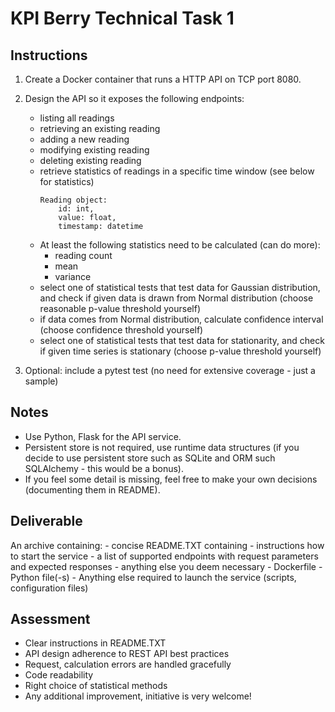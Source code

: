 # KPI Berry Technical Task 1

## Instructions

1) Create a Docker container that runs a HTTP API on TCP port 8080.

1) Design the API so it exposes the following endpoints:
	- listing all readings
	- retrieving an existing reading
	- adding a new reading
	- modifying existing reading
	- deleting existing reading
	- retrieve statistics of readings in a specific time window (see below for statistics)
		```
		Reading object:
			id: int,
			value: float,
			timestamp: datetime
		```
  	- At least the following statistics need to be calculated (can do more):
		- reading count
		- mean
		- variance
	- select one of statistical tests that test data for Gaussian distribution, and check if given data is drawn from Normal distribution (choose reasonable p-value threshold yourself)
	- if data comes from Normal distribution, calculate confidence interval (choose confidence threshold yourself)
	- select one of statistical tests that test data for stationarity, and check if given time series is stationary (choose p-value threshold yourself)
	
1) Optional: include a pytest test (no need for extensive coverage - just a sample)

## Notes

- Use Python, Flask for the API service.
- Persistent store is not required, use runtime data structures (if you decide to use persistent store such as SQLite and ORM such SQLAlchemy - this would be a bonus).
- If you feel some detail is missing, feel free to make your own decisions (documenting them in README). 

## Deliverable

An archive containing:
		- concise README.TXT containing
			- instructions how to start the service
			- a list of supported endpoints with request parameters and expected responses
			- anything else you deem necessary
		- Dockerfile
		- Python file(-s) 
		- Anything else required to launch the service (scripts, configuration files)

## Assessment

- Clear instructions in README.TXT
- API design adherence to REST API best practices
- Request, calculation errors are handled gracefully
- Code readability
- Right choice of statistical methods
- Any additional improvement, initiative is very welcome!
